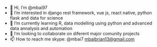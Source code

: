 - 👋 Hi, I’m @mbai97
- 👀 I’m interested in django rest framework, vue js, react native, python flask and data for science
- 🌱 I’m currently learning R, data modelling using python and advanced data annalysis and automation
- 💞️ I’m looking to collaborate on diferent major comunity  projects 
- 📫 How to reach me
skype: @mbai7
mbaibrian13@gmail.com

<!---
mbai97/mbai97 is a ✨ special ✨ repository because its `README.md` (this file) appears on your GitHub profile.
You can click the Preview link to take a look at your changes.
--->
